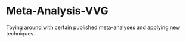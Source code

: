 Meta-Analysis-VVG
=================

Toying around with certain published meta-analyses and applying new techniques.
